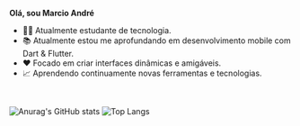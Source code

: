 **Olá, sou Marcio André**

- 👨‍💻 Atualmente estudante de tecnologia. 
- 📚 Atualmente estou me aprofundando em desenvolvimento mobile com Dart & Flutter. 
- ❤️ Focado em criar interfaces dinâmicas e amigáveis.
- 📈 Aprendendo continuamente novas ferramentas e tecnologias.

<br>

![Anurag's GitHub stats](https://github-readme-stats.vercel.app/api?username=SEU_USERNAME&show_icons=true&theme=radical)
![Top Langs](https://github-readme-stats.vercel.app/api/top-langs/?username=anuraghazra&layout=compact)
